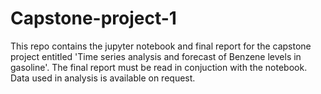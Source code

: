 # Capstone-project-1
This repo contains the jupyter notebook and final report for the capstone project entitled 'Time series analysis and forecast of Benzene levels in gasoline'. The final report must be read in conjuction with the notebook. Data used in analysis is available on request.
